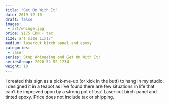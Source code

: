 ```yaml
---
title: "Get On With It"
date: 2019-12-10
draft: false
images:
 - art/whinge.jpg
price: $175 CDN + tax
size: art size 11x17"
medium: lasercut birch panel and epoxy
categories:
 - laser
series: Stop Whingeing and Get On With It!
seriesGroup: 2020-52-52-1234
weight: 10
---
```


I created this sign as a pick-me-up (or kick in the butt) to hang in my studio. I designed it in a teapot as I’ve found there are few situations in life that can’t be improved upon by a strong pot of tea! Laser cut birch panel and tinted epoxy. Price does not include tax or shipping.
